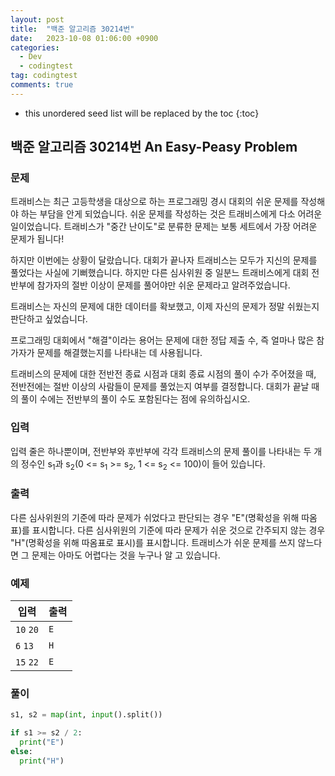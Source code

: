 ```yaml
---
layout: post
title:  "백준 알고리즘 30214번"
date:   2023-10-08 01:06:00 +0900
categories:
  - Dev
  - codingtest
tag: codingtest
comments: true
---
```


* this unordered seed list will be replaced by the toc
{:toc}

## 백준 알고리즘 30214번 An Easy-Peasy Problem

### 문제

트래비스는 최근 고등학생을 대상으로 하는 프로그래밍 경시 대회의 쉬운 문제를 작성해야 하는 부담을 안게 되었습니다. 쉬운 문제를 작성하는 것은 트래비스에게 다소 어려운 일이었습니다. 트래비스가 "중간 난이도"로 분류한 문제는 보통 세트에서 가장 어려운 문제가 됩니다!

하지만 이번에는 상황이 달랐습니다. 대회가 끝나자 트래비스는 모두가 지신의 문제를 풀었다는 사실에 기뻐했습니다. 하지만 다른 심사위원 중 일분느 트래비스에게 대회 전반부에 참가자의 절반 이상이 문제를 풀어야만 쉬운 문제라고 알려주었습니다.

트래비스는 자신의 문제에 대한 데이터를 확보했고, 이제 자신의 문제가 정말 쉬웠는지 판단하고 싶었습니다.

프로그래밍 대회에서 "해결"이라는 용어는 문제에 대한 정답 제출 수, 즉 얼마나 많은 참가자가 문제를 해결했는지를 나타내는 데 사용됩니다.

트래비스의 문제에 대한 전반전 종료 시점과 대회 종료 시점의 풀이 수가 주어졌을 때, 전반전에는 절반 이상의 사람들이 문제를 풀었는지 여부를 결정합니다. 대회가 끝날 때의 풀이 수에는 전반부의 풀이 수도 포함된다는 점에 유의하십시오.

### 입력

입력 줄은 하나뿐이며, 전반부와 후반부에 각각 트래비스의 문제 풀이를 나타내는 두 개의 정수인 s<sub>1</sub>과 s<sub>2</sub>(0 <= s<sub>1</sub> >= s<sub>2</sub>, 1 <= s<sub>2</sub> <= 100)이 들어 있습니다.

### 출력

다른 심사위원의 기준에 따라 문제가 쉬었다고 판단되는 경우 "E"(명확성을 위해 따옴표)를 표시합니다. 다른 심사위원의 기준에 따라 문제가 쉬운 것으로 간주되지 않는 경우 "H"(명확성을 위해 따옴표로 표시)를 표시합니다. 트래비스가 쉬운 문제를 쓰지 않느다면 그 문제는 아마도 어렵다는 것을 누구나 알 고 있습니다.

### 예제

| 입력 | 출력 |
| --- | --- |
| `10` `20` | `E` |
| `6` `13` | `H` |
| `15` `22` | `E` |

### 풀이

```py
s1, s2 = map(int, input().split())

if s1 >= s2 / 2:
  print("E")
else:
  print("H")